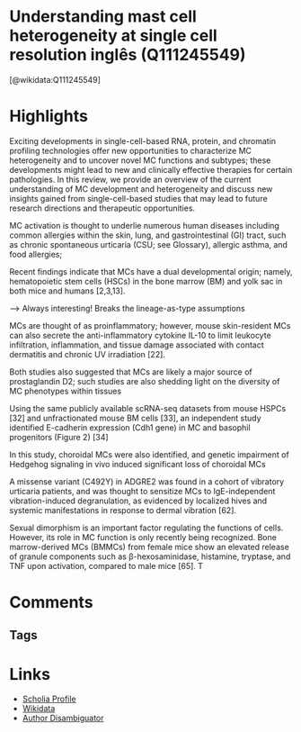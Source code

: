 
Understanding mast cell heterogeneity at single cell resolution inglês (Q111245549)
==========
  
  [@wikidata:Q111245549]  
  

# Highlights

Exciting developments in single-cell-based RNA, protein, and chromatin profiling technologies offer new opportunities to characterize MC heterogeneity and to uncover novel MC functions and subtypes; these developments might lead to new and clinically effective therapies for certain pathologies. In this review, we provide an overview of the current understanding of MC development and heterogeneity and discuss new insights gained from single-cell-based studies that may lead to future research directions and therapeutic opportunities.

 MC activation is
thought to underlie numerous human diseases including common allergies within the skin, lung,
and gastrointestinal (GI) tract, such as chronic spontaneous urticaria (CSU; see Glossary), allergic
asthma, and food allergies;

Recent findings indicate that MCs have a dual developmental origin;
namely, hematopoietic stem cells (HSCs) in the bone marrow (BM) and yolk sac in both mice
and humans [2,3,13].

--> Always interesting! Breaks the lineage-as-type assumptions

MCs are thought of as proinflammatory;
however, mouse skin-resident MCs can also secrete the anti-inflammatory cytokine IL-10 to limit
leukocyte infiltration, inflammation, and tissue damage associated with contact dermatitis and
chronic UV irradiation [22].

Both studies also suggested that MCs
are likely a major source of prostaglandin D2; such studies are also shedding light on the diversity
of MC phenotypes within tissues

Using the same publicly available scRNA-seq datasets
from mouse HSPCs [32] and unfractionated mouse BM cells [33], an independent study
identified E-cadherin expression (Cdh1 gene) in MC and basophil progenitors (Figure 2)
[34]

In this study, choroidal MCs were also identified, and genetic impairment of Hedgehog
signaling in vivo induced significant loss of choroidal MCs

A missense variant (C492Y) in ADGRE2 was found in a cohort of vibratory urticaria patients, and was thought to sensitize MCs to IgE-independent vibration-induced degranulation, as evidenced by localized hives and systemic manifestations in response to dermal vibration [62].

Sexual dimorphism is an important factor regulating the functions of cells. However, its role in MC function is only recently being
recognized. Bone marrow-derived MCs (BMMCs) from female mice show an elevated release of granule components such
as β-hexosaminidase, histamine, tryptase, and TNF upon activation, compared to male mice [65]. T


# Comments

## Tags

# Links
  
 * [Scholia Profile](https://scholia.toolforge.org/work/Q111245549)  
 * [Wikidata](https://www.wikidata.org/wiki/Q111245549)  
 * [Author Disambiguator](https://author-disambiguator.toolforge.org/work_item_oauth.php?id=Q111245549&batch_id=&match=1&author_list_id=&doit=Get+author+links+for+work)  
